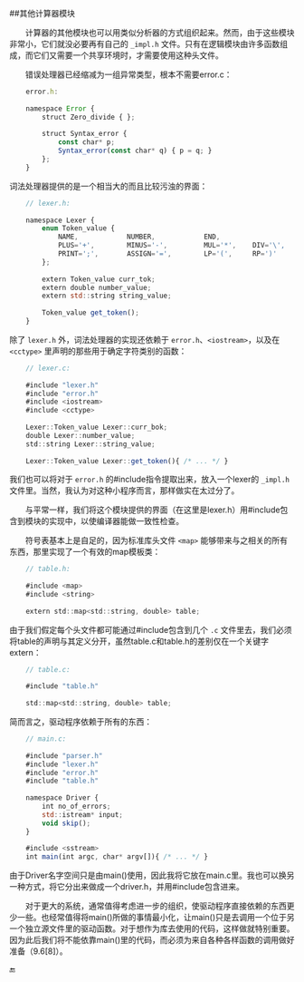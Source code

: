 ##其他计算器模块

&emsp;&emsp;计算器的其他模块也可以用类似分析器的方式组织起来。然而，由于这些模块非常小，它们就没必要再有自己的 `_impl.h` 文件。只有在逻辑模块由许多函数组成，而它们又需要一个共享环境时，才需要使用这种头文件。

&emsp;&emsp;错误处理器已经缩减为一组异常类型，根本不需要error.c：

```javascript
    error.h:
    
    namespace Error {
        struct Zero_divide { };
        
        struct Syntax_error {
            const char* p;
            Syntax_error(const char* q) { p = q; }
        };
    }
```

词法处理器提供的是一个相当大的而且比较污浊的界面：

```javascript
    // lexer.h:
    
    namespace Lexer {
        enum Token_value {
            NAME,            NUMBER,            END,
            PLUS='+',        MINUS='-',         MUL='*',    DIV='\',
            PRINT=';',       ASSIGN='=',        LP='(',     RP=')'
        };
        
        extern Token_value curr_tok;
        extern double number_value;
        extern std::string string_value;
        
        Token_value get_token();
    }
```

除了 `lexer.h` 外，词法处理器的实现还依赖于 `error.h`、`<iostream>`，以及在 `<cctype>` 里声明的那些用于确定字符类别的函数：

```javascript
    // lexer.c:
    
    #include "lexer.h"
    #include "error.h"
    #include <iostream>
    #include <cctype>
    
    Lexer::Token_value Lexer::curr_bok;
    double Lexer::number_value;
    std::string Lexer::string_value;
    
    Lexer::Token_value Lexer::get_token(){ /* ... */ }
```

我们也可以将对于 `error.h` 的#include指令提取出来，放入一个lexer的 `_impl.h` 文件里。当然，我认为对这种小程序而言，那样做实在太过分了。

&emsp;&emsp;与平常一样，我们将这个模块提供的界面（在这里是lexer.h）用#include包含到模块的实现中，以使编译器能做一致性检查。

&emsp;&emsp;符号表基本上是自足的，因为标准库头文件 `<map>` 能够带来与之相关的所有东西，那里实现了一个有效的map模板类：

```javascript
    // table.h:
    
    #include <map>
    #include <string>
    
    extern std::map<std::string, double> table;
```

由于我们假定每个头文件都可能通过#include包含到几个 `.c` 文件里去，我们必须将table的声明与其定义分开，虽然table.c和table.h的差别仅在一个关键字extern：

```javascript
    // table.c:
    
    #include "table.h"
    
    std::map<std::string, double> table;
```

简而言之，驱动程序依赖于所有的东西：

```javascript
    // main.c:
    
    #include "parser.h"
    #include "lexer.h"
    #include "error.h"
    #include "table.h"
    
    namespace Driver {
        int no_of_errors;
        std::istream* input;
        void skip();
    }
    
    #include <sstream>
    int main(int argc, char* argv[]){ /* ... */ }
```

由于Driver名字空间只是由main()使用，因此我将它放在main.c里。我也可以换另一种方式，将它分出来做成一个driver.h，并用#include包含进来。

&emsp;&emsp;对于更大的系统，通常值得考虑进一步的组织，使驱动程序直接依赖的东西更少一些。也经常值得将main()所做的事情最小化，让main()只是去调用一个位于另一个独立源文件里的驱动函数。对于想作为库去使用的代码，这样做就特别重要。因为此后我们将不能依靠main()里的代码，而必须为来自各种各样函数的调用做好准备（9.6[8]）。

🔚













